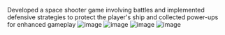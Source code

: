  Developed a space shooter game involving battles and implemented defensive strategies to protect the player's ship and collected power-ups for enhanced gameplay
![image](https://github.com/M3go2/Space-Shooter/assets/58921028/31da40e8-b555-44b5-9293-695003546df7)
![image](https://github.com/M3go2/Space-Shooter/assets/58921028/6be85289-fec2-4c1b-b851-f6b7a9b77a0b)
![image](https://github.com/M3go2/Space-Shooter/assets/58921028/683444d4-e0ef-4186-891b-504af1a025e0)
![image](https://github.com/M3go2/Space-Shooter/assets/58921028/b4edfdfb-e6af-4e4d-b4c7-71120e43b189)

